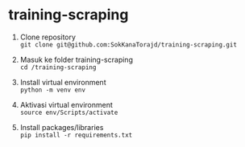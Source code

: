 # training-scraping


1. Clone repository<br>
```git clone git@github.com:SokKanaTorajd/training-scraping.git```

2. Masuk ke folder training-scraping<br>
```cd /training-scraping```

3. Install virtual environment<br>
```python -m venv env```

4. Aktivasi virtual environment<br>
```source env/Scripts/activate```

5. Install packages/libraries<br>
```pip install -r requirements.txt```


